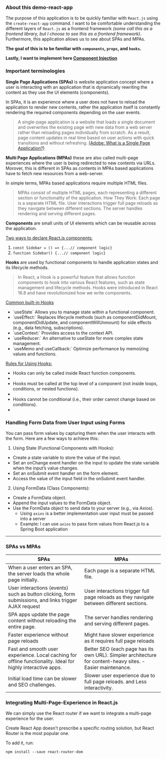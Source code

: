 ### About this demo-react-app

The purpose of this application is to be quickly familiar with `React.js` using the `create-react-app` command. 
I want to be comfortable understanding the different layers of `React.js` as a frontend framework <i>(some call this as a frontend library, but I choose to see this as a frontend framework)</i>. 
Furthermore, this application allows us to see about SPAs and MPAs.

<b>The goal of this is to be familiar with `components`, `props`, and `hooks`.</b>

<b>Lastly, I want to implement here <a href="https://reactpatterns.js.org/docs/component-injection/#:~:text=Passing%20(or%20inject)%20a%20component,component%20it's%20called%20Component%20Injection.">Component Injection</a></b>

### Important terminologies 

<b>Single Page Applications (SPAs)</b> is website application concept where a user is interacting with an application that is dynamically rewriting the content as they use the UI elements (components). 

In SPAs, it is an experience where a user does not have to reload the application to render new contents, rather the application 
itself is constantly rendering the required components depending on the user events. 

> A single-page application is a website that loads a single document and overwrites the existing page with new data from a web server rather than reloading pages individually from scratch. As a result, page content updates in real time based on user actions with quick transitions and without refreshing. 
> <a href="https://business.adobe.com/blog/basics/learn-the-benefits-of-single-page-apps-spa#what-is-a-single-page-application">(Adobe: What is a Single Page Application?)</a>


<b>Multi Page Applications (MPAs)</b> these are also called multi-page experiences where the user is being redirected to new contents 
via URLs. Morover, this is different in SPAs as contents in MPAs based applications have to fetch new resources from a web-server.

In simple terms, MPAs based applications require multiple HTML files.

> MPAs consist of multiple HTML pages, each representing a different section or functionality of the application.
> How They Work:
> Each page is a separate HTML file.
> User interactions trigger full page reloads as they navigate between different sections.
>The server handles rendering and serving different pages.

<b>Components</b> are small units of UI elements which can be reusable across the application.

<u>Two ways to declare React.js components:</u>

1. `const Sidebar = () => {...// component logic}`  
2. `function Sidebar() {...// component logic}` 

<b>Hooks</b> are used by functional components to handle application states and its lifecycle methods.

> In React, a Hook is a powerful feature that allows function components to hook into various React features, such as state management and lifecycle methods. Hooks were introduced in React 16.8 and have revolutionized how we write components.

<u>Common built-in Hooks</u>
<ul>
    <li>`useState` Allows you to manage state within a functional component.</li>
    <li>`useEffect:` Replaces lifecycle methods (such as componentDidMount, componentDidUpdate, and componentWillUnmount) for side effects (e.g., data fetching, subscriptions).</li>
    <li>`useContext:` Provides access to the context API.</li>
    <li>`useReducer:` An alternative to useState for more complex state management.</li>
    <li>`useMemo and useCallback:` Optimize performance by memoizing values and functions.</li>
</ul>

<u>Rules for Using Hooks:</u>
<ul>
    <li>Hooks can only be called inside React function components.<li>
    <li>Hooks must be called at the top level of a component (not inside loops, conditions, or nested functions).<li>
    <li>Hooks cannot be conditional (i.e., their order cannot change based on conditions).<li>
</ul>

### Handling Form Data from User Input using Forms

You can pass form values by capturing them when the user interacts with the form. Here are a few ways to achieve this:

1. Using State (Functional Components with Hooks):
- Create a state variable to store the value of the input.
- Set an onChange event handler on the input to update the state variable when the input’s value changes.
- Set an onSubmit event handler on the form element.
- Access the value of the input field in the onSubmit event handler.

2. Using FormData (Class Components):
- Create a FormData object.
- Append the input values to the FormData object.
- Use the FormData object to send data to your server (e.g., via Axios).
    - Using `axios` is a better implementation user input must be passed into a server
    - Example: I can use `axios` to pass form values from React.js to a Spring Boot application

<hr>

### SPAs vs MPAs 

| SPAs                                                                       | MPAs                                     |
| -----------                                                                | -----------                              |
| When a user enters an SPA, the server loads the whole page initially.      | Each page is a separate HTML file.       |
| User interactions (events) such as button clicking, form submissions, and links trigger AJAX request| User interactions trigger full page reloads as they navigate between different sections.
| SPA apps update the page content without reloading the entire page.        | The server handles rendering and serving different pages. |
| Faster experience without page reloads | Might have slower experience as it requires full page reloads |
| Fast and smooth user experience. Local caching for offline functionality.  Ideal for highly interactive apps. | Better SEO (each page has its own URL).  Simpler architecture for content-heavy sites. - Easier maintenance. |
| Initial load time can be slower and SEO challenges. | Slower user experience due to full page reloads. and Less interactivity. |


### Integrating Multi-Page-Experience in React.js

We can simply use the React router if we want to integrate a multi-page experience for the user.

Create React App doesn't prescribe a specific routing solution, but React Router is the most popular one.

To add it, run:

<code>npm install --save react-router-dom</code>